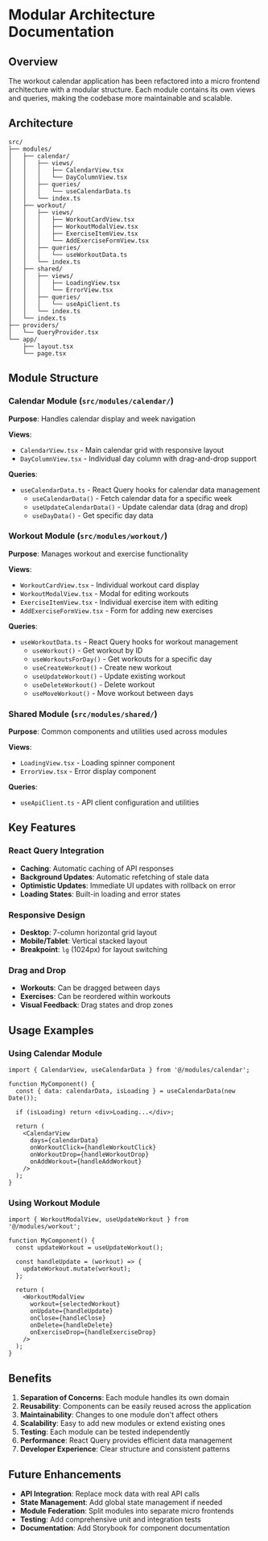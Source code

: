 # Modular Architecture Documentation

## Overview

The workout calendar application has been refactored into a micro frontend architecture with a modular structure. Each module contains its own views and queries, making the codebase more maintainable and scalable.

## Architecture

```
src/
├── modules/
│   ├── calendar/
│   │   ├── views/
│   │   │   ├── CalendarView.tsx
│   │   │   └── DayColumnView.tsx
│   │   ├── queries/
│   │   │   └── useCalendarData.ts
│   │   └── index.ts
│   ├── workout/
│   │   ├── views/
│   │   │   ├── WorkoutCardView.tsx
│   │   │   ├── WorkoutModalView.tsx
│   │   │   ├── ExerciseItemView.tsx
│   │   │   └── AddExerciseFormView.tsx
│   │   ├── queries/
│   │   │   └── useWorkoutData.ts
│   │   └── index.ts
│   ├── shared/
│   │   ├── views/
│   │   │   ├── LoadingView.tsx
│   │   │   └── ErrorView.tsx
│   │   ├── queries/
│   │   │   └── useApiClient.ts
│   │   └── index.ts
│   └── index.ts
├── providers/
│   └── QueryProvider.tsx
└── app/
    ├── layout.tsx
    └── page.tsx
```

## Module Structure

### Calendar Module (`src/modules/calendar/`)

**Purpose**: Handles calendar display and week navigation

**Views**:
- `CalendarView.tsx` - Main calendar grid with responsive layout
- `DayColumnView.tsx` - Individual day column with drag-and-drop support

**Queries**:
- `useCalendarData.ts` - React Query hooks for calendar data management
  - `useCalendarData()` - Fetch calendar data for a specific week
  - `useUpdateCalendarData()` - Update calendar data (drag and drop)
  - `useDayData()` - Get specific day data

### Workout Module (`src/modules/workout/`)

**Purpose**: Manages workout and exercise functionality

**Views**:
- `WorkoutCardView.tsx` - Individual workout card display
- `WorkoutModalView.tsx` - Modal for editing workouts
- `ExerciseItemView.tsx` - Individual exercise item with editing
- `AddExerciseFormView.tsx` - Form for adding new exercises

**Queries**:
- `useWorkoutData.ts` - React Query hooks for workout management
  - `useWorkout()` - Get workout by ID
  - `useWorkoutsForDay()` - Get workouts for a specific day
  - `useCreateWorkout()` - Create new workout
  - `useUpdateWorkout()` - Update existing workout
  - `useDeleteWorkout()` - Delete workout
  - `useMoveWorkout()` - Move workout between days

### Shared Module (`src/modules/shared/`)

**Purpose**: Common components and utilities used across modules

**Views**:
- `LoadingView.tsx` - Loading spinner component
- `ErrorView.tsx` - Error display component

**Queries**:
- `useApiClient.ts` - API client configuration and utilities

## Key Features

### React Query Integration

- **Caching**: Automatic caching of API responses
- **Background Updates**: Automatic refetching of stale data
- **Optimistic Updates**: Immediate UI updates with rollback on error
- **Loading States**: Built-in loading and error states

### Responsive Design

- **Desktop**: 7-column horizontal grid layout
- **Mobile/Tablet**: Vertical stacked layout
- **Breakpoint**: `lg` (1024px) for layout switching

### Drag and Drop

- **Workouts**: Can be dragged between days
- **Exercises**: Can be reordered within workouts
- **Visual Feedback**: Drag states and drop zones

## Usage Examples

### Using Calendar Module

```tsx
import { CalendarView, useCalendarData } from '@/modules/calendar';

function MyComponent() {
  const { data: calendarData, isLoading } = useCalendarData(new Date());
  
  if (isLoading) return <div>Loading...</div>;
  
  return (
    <CalendarView
      days={calendarData}
      onWorkoutClick={handleWorkoutClick}
      onWorkoutDrop={handleWorkoutDrop}
      onAddWorkout={handleAddWorkout}
    />
  );
}
```

### Using Workout Module

```tsx
import { WorkoutModalView, useUpdateWorkout } from '@/modules/workout';

function MyComponent() {
  const updateWorkout = useUpdateWorkout();
  
  const handleUpdate = (workout) => {
    updateWorkout.mutate(workout);
  };
  
  return (
    <WorkoutModalView
      workout={selectedWorkout}
      onUpdate={handleUpdate}
      onClose={handleClose}
      onDelete={handleDelete}
      onExerciseDrop={handleExerciseDrop}
    />
  );
}
```

## Benefits

1. **Separation of Concerns**: Each module handles its own domain
2. **Reusability**: Components can be easily reused across the application
3. **Maintainability**: Changes to one module don't affect others
4. **Scalability**: Easy to add new modules or extend existing ones
5. **Testing**: Each module can be tested independently
6. **Performance**: React Query provides efficient data management
7. **Developer Experience**: Clear structure and consistent patterns

## Future Enhancements

- **API Integration**: Replace mock data with real API calls
- **State Management**: Add global state management if needed
- **Module Federation**: Split modules into separate micro frontends
- **Testing**: Add comprehensive unit and integration tests
- **Documentation**: Add Storybook for component documentation
